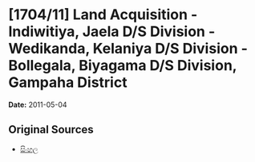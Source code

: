 # [1704/11] Land Acquisition - Indiwitiya, Jaela D/S Division - Wedikanda, Kelaniya D/S Division -  Bollegala, Biyagama D/S Division, Gampaha District

**Date:** 2011-05-04

## Original Sources

- [සිංහල](https://documents.gov.lk/view/extra-gazettes/2011/5/1704-11_S.pdf)
